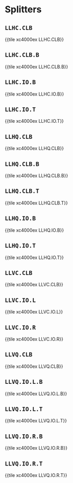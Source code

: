 # Splitters


## `LLHC.CLB`

{{tile xc4000ex LLHC.CLB}}


## `LLHC.CLB.B`

{{tile xc4000ex LLHC.CLB.B}}


## `LLHC.IO.B`

{{tile xc4000ex LLHC.IO.B}}


## `LLHC.IO.T`

{{tile xc4000ex LLHC.IO.T}}


## `LLHQ.CLB`

{{tile xc4000ex LLHQ.CLB}}


## `LLHQ.CLB.B`

{{tile xc4000ex LLHQ.CLB.B}}


## `LLHQ.CLB.T`

{{tile xc4000ex LLHQ.CLB.T}}


## `LLHQ.IO.B`

{{tile xc4000ex LLHQ.IO.B}}


## `LLHQ.IO.T`

{{tile xc4000ex LLHQ.IO.T}}


## `LLVC.CLB`

{{tile xc4000ex LLVC.CLB}}


## `LLVC.IO.L`

{{tile xc4000ex LLVC.IO.L}}


## `LLVC.IO.R`

{{tile xc4000ex LLVC.IO.R}}


## `LLVQ.CLB`

{{tile xc4000ex LLVQ.CLB}}


## `LLVQ.IO.L.B`

{{tile xc4000ex LLVQ.IO.L.B}}


## `LLVQ.IO.L.T`

{{tile xc4000ex LLVQ.IO.L.T}}


## `LLVQ.IO.R.B`

{{tile xc4000ex LLVQ.IO.R.B}}


## `LLVQ.IO.R.T`

{{tile xc4000ex LLVQ.IO.R.T}}

